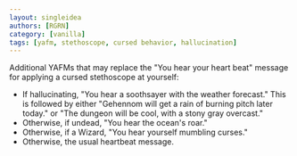 ```yaml
---
layout: singleidea
authors: [RGRN]
category: [vanilla]
tags: [yafm, stethoscope, cursed behavior, hallucination]
---
```

Additional YAFMs that may replace the "You hear your heart beat" message for
applying a cursed stethoscope at yourself:
* If hallucinating, "You hear a soothsayer with the weather forecast." This is
  followed by either "Gehennom will get a rain of burning pitch later today." or
  "The dungeon will be cool, with a stony gray overcast."
* Otherwise, if undead, "You hear the ocean's roar."
* Otherwise, if a Wizard, "You hear yourself mumbling curses."
* Otherwise, the usual heartbeat message.
